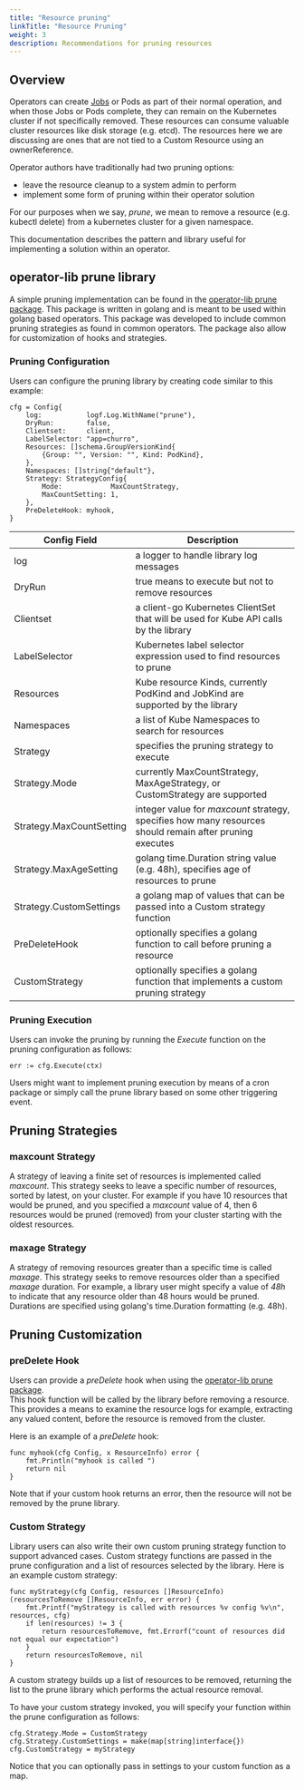 ```yaml
---
title: "Resource pruning"
linkTitle: "Resource Pruning"
weight: 3
description: Recommendations for pruning resources
---
```


## Overview

Operators can create [Jobs][jobs] or Pods as part of their normal operation, and when those Jobs or Pods
complete, they can remain on the Kubernetes cluster if not specifically removed.  These resources
can consume valuable cluster resources like disk storage (e.g. etcd).  The resources here we 
are discussing are ones that are not tied to a Custom Resource using an ownerReference.

Operator authors have traditionally had two pruning options:

 * leave the resource cleanup to a system admin to perform
 * implement some form of pruning within their operator solution

For our purposes when we say, *prune*, we mean to remove a resource (e.g. kubectl delete) from
a kubernetes cluster for a given namespace.

This documentation describes the pattern and library useful for implementing a solution within an operator.

## operator-lib prune library

A simple pruning implementation can be found in the [operator-lib prune package][operator-lib-prune].  This 
package is written in golang and is meant to be used within golang based operators.  This package was 
developed to include common pruning strategies as found in common operators.  The package also allow 
for customization of hooks and strategies.

### Pruning Configuration

Users can configure the pruning library by creating code similar to this example:
```golang
cfg = Config{
	log:           logf.Log.WithName("prune"),
	DryRun:        false,
	Clientset:     client,
	LabelSelector: "app=churro",
	Resources: []schema.GroupVersionKind{
		{Group: "", Version: "", Kind: PodKind},
	},
	Namespaces: []string{"default"},
	Strategy: StrategyConfig{
		Mode:            MaxCountStrategy,
		MaxCountSetting: 1,
	},
	PreDeleteHook: myhook,
}
```


| Config Field | Description
| ------------ | -----------
| log          | a logger to handle library log messages
| DryRun       | true means to execute but not to remove resources
| Clientset    | a client-go Kubernetes ClientSet that will be used for Kube API calls by the library
| LabelSelector| Kubernetes label selector expression used to find resources to prune
| Resources    | Kube resource Kinds, currently PodKind and JobKind are supported by the library
| Namespaces   | a list of Kube Namespaces to search for resources
| Strategy     | specifies the pruning strategy to execute
| Strategy.Mode| currently MaxCountStrategy, MaxAgeStrategy, or CustomStrategy are supported
| Strategy.MaxCountSetting| integer value for *maxcount* strategy, specifies how many resources should remain after pruning executes
| Strategy.MaxAgeSetting| golang time.Duration string value (e.g. 48h), specifies age of resources to prune
| Strategy.CustomSettings| a golang map of values that can be passed into a Custom strategy function
| PreDeleteHook| optionally specifies a golang function to call before pruning a resource
| CustomStrategy | optionally specifies a golang function that implements a custom pruning strategy


### Pruning Execution

Users can invoke the pruning by running the *Execute* function on the pruning configuration
as follows:
```golang
err := cfg.Execute(ctx)
```

Users might want to implement pruning execution by means of a cron package or simply call the prune
library based on some other triggering event.

## Pruning Strategies

### maxcount Strategy

A strategy of leaving a finite set of resources is implemented called *maxcount*.  This strategy
seeks to leave a specific number of resources, sorted by latest, on your cluster.  For example if
you have 10 resources that would be pruned, and you specified a *maxcount* value of 4, then 6 
resources would be pruned (removed) from your cluster starting with the oldest resources.

### maxage Strategy

A strategy of removing resources greater than a specific time is called *maxage*.  This strategy
seeks to remove resources older than a specified *maxage* duration.  For example, a library
user might specify a value of *48h* to indicate that any resource older than 48 hours would be
pruned.  Durations are specified using golang's time.Duration formatting (e.g. 48h).

## Pruning Customization

### preDelete Hook

Users can provide a *preDelete* hook when using the [operator-lib prune package][operator-lib-prune].  
This hook function will be called by the library before removing a resource.  This provides a means to examine
the resource logs for example, extracting any valued content, before the resource is removed
from the cluster.

Here is an example of a *preDelete* hook:
```golang
func myhook(cfg Config, x ResourceInfo) error {
	fmt.Println("myhook is called ")
	return nil
}
```

Note that if your custom hook returns an error, then the resource will not be removed by the
prune library.

### Custom Strategy

Library users can also write their own custom pruning strategy function to support advanced
cases.  Custom strategy functions are passed in the prune configuration and a list of resources selected by
the library.  Here is an example custom strategy:
```golang
func myStrategy(cfg Config, resources []ResourceInfo) (resourcesToRemove []ResourceInfo, err error) {
	fmt.Printf("myStrategy is called with resources %v config %v\n", resources, cfg)
	if len(resources) != 3 {
		return resourcesToRemove, fmt.Errorf("count of resources did not equal our expectation")
	}
	return resourcesToRemove, nil
}
```

A custom strategy builds up a list of resources to be removed, returning the list to the prune library which
performs the actual resource removal. 

To have your custom strategy invoked, you will specify your function within the prune configuration
as follows:
```golang
cfg.Strategy.Mode = CustomStrategy
cfg.Strategy.CustomSettings = make(map[string]interface{})
cfg.CustomStrategy = myStrategy
```

Notice that you can optionally pass in settings to your custom function as a map.


[operator-lib]: https://github.com/operator-framework/operator-lib
[operator-lib-prune]: https://github.com/operator-framework/operator-lib/tree/main/prune
[jobs]: https://kubernetes.io/docs/concepts/workloads/controllers/job/
